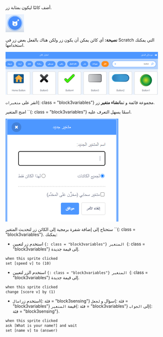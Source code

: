 أضف كائنًا ليكون بمثابة زر.

![](images/add-sprite.png)

**نصيحة:** أي كائن يمكن أن يكون زر ولكن هناك بالفعل بعض زر في Scratch التي يمكنك استخدامها.

![](images/button-sprites.png)

انقر على `متغيرات`{: class = "block3variables"} مجموعة قائمة و ثم**انشاء متغير** زر.

امنح المتغير ``{: class = "block3variables"} اسمًا يسهل التعرف عليه.

![](images/name-variable.png)

ستحتاج إلى إضافة شفرة برمجية إلى الكائن زر لتحديث المتغير ``{: class = "block3variables"}. يمكنك:

+ استخدم زر لتعيين ``{: class = "block3variables"} المتغير ``{: class = "block3variables"} إلى قيمة جديدة.

```blocks3
when this sprite clicked
set [speed v] to (10)
```

+ استخدم الزر لتعيين ``{: class = "block3variables"} المتغير ``{: class = "block3variables"} إلى قيمة جديدة.

```blocks3
when this sprite clicked
change [score v] by (1)
```

+ استخدم زر`اسال`{: فئة = "block3sensing"} سؤال و `لجعل`{: فئة = "block3variables"} قيمة `المتغير`{: فئة = "block3variables"} إلى `الجواب`{: فئة = "block3sensing"}.

```blocks3
when this sprite clicked
ask [What is your name?] and wait 
set [name v] to (answer)
```
